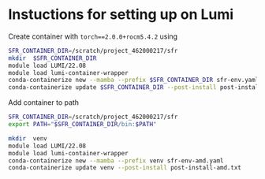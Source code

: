 # Instuctions for setting up on Lumi

Create container with `torch==2.0.0+rocm5.4.2` using
```sh
SFR_CONTAINER_DIR=/scratch/project_462000217/sfr
mkdir  $SFR_CONTAINER_DIR
module load LUMI/22.08
module load lumi-container-wrapper
conda-containerize new --mamba --prefix $SFR_CONTAINER_DIR sfr-env.yaml
conda-containerize update $SFR_CONTAINER_DIR --post-install post-install.txt
```
Add container to path
```sh
SFR_CONTAINER_DIR=/scratch/project_462000217/sfr
export PATH="$SFR_CONTAINER_DIR/bin:$PATH"
```


``` sh 
mkdir  venv
module load LUMI/22.08
module load lumi-container-wrapper
conda-containerize new --mamba --prefix venv sfr-env-amd.yaml
conda-containerize update venv --post-install post-install-amd.txt
```